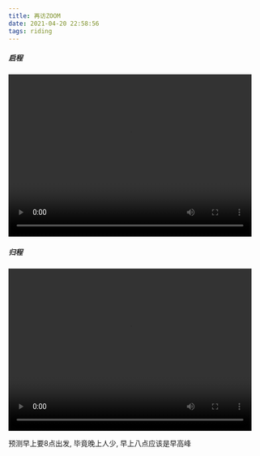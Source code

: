 ```yaml
---
title: 再访ZOOM
date: 2021-04-20 22:58:56
tags: riding
---
```


##### 启程

<video width="480" height="320" controls>
<source src="/assets/revisit-zoom/forward.mp4">
</video>

##### 归程

<video width="480" height="320" controls>
<source src="/assets/revisit-zoom/backward.mp4">
</video>

预测早上要8点出发, 毕竟晚上人少, 早上八点应该是早高峰
